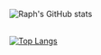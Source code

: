 ![Raph's GitHub stats](https://github-readme-stats.vercel.app/api?username=raphmwanza&show_icons=true&theme=radical)

<br>[![Top Langs](https://github-readme-stats.vercel.app/api/top-langs/?username=raphmwanza)](https://github.com/raphmwanza/github-readme-stats)
